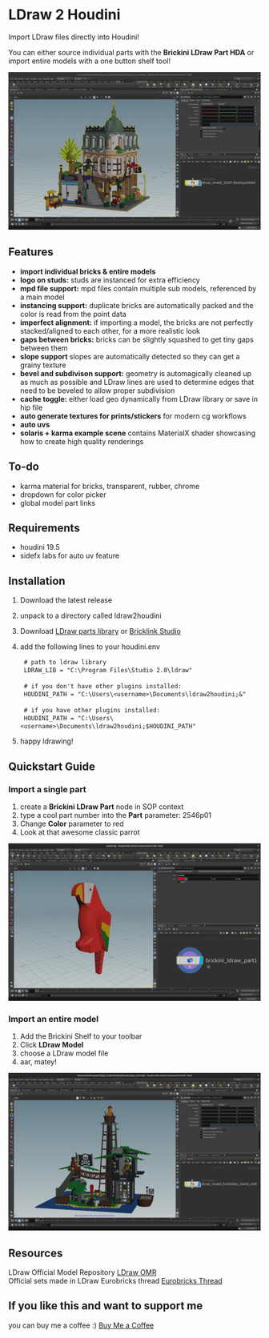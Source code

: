 # LDraw 2 Houdini

Import LDraw files directly into Houdini!

You can either source individual parts with the **Brickini LDraw Part HDA** or import entire models with a one button shelf tool!

![boutique hotel](/resources/help/brickini_ldraw_header.jpg)

## Features
- **import individual bricks & entire models**
- **logo on studs:** studs are instanced for extra efficiency
- **mpd file support:** mpd files contain multiple sub models, referenced by a main model
- **instancing support:** duplicate bricks are automatically packed and the color is read from the point data
- **imperfect alignment:** if importing a model, the bricks are not perfectly stacked/aligned to each other, for a more realistic look
- **gaps between bricks:** bricks can be slightly squashed to get tiny gaps between them
- **slope support** slopes are automatically detected so they can get a grainy texture
- **bevel and subdivison support:** geometry is automagically cleaned up as much as possible and LDraw lines are used to determine edges that need to be beveled to allow proper subdivision
- **cache toggle:** either load geo dynamically from LDraw library or save in hip file
- **auto generate textures for prints/stickers** for modern cg workflows
- **auto uvs**
- **solaris + karma example scene** contains MaterialX shader showcasing how to create high quality renderings 

## To-do
- karma material for bricks, transparent, rubber, chrome
- dropdown for color picker
- global model part links

## Requirements
- houdini 19.5
- sidefx labs for auto uv feature

## Installation

1. Download the latest release
2. unpack to a directory called ldraw2houdini
3. Download [LDraw parts library](https://library.ldraw.org/updates?latest) or [Bricklink Studio](https://www.bricklink.com/v2/build/studio.page)
5. add the following lines to your houdini.env

        # path to ldraw library
        LDRAW_LIB = "C:\Program Files\Studio 2.0\ldraw"

        # if you don't have other plugins installed:
        HOUDINI_PATH = "C:\Users\<username>\Documents\ldraw2houdini;&"

        # if you have other plugins installed:
        HOUDINI_PATH = "C:\Users\<username>\Documents\ldraw2houdini;$HOUDINI_PATH"

6. happy ldrawing!

## Quickstart Guide

### Import a single part

1. create a **Brickini LDraw Part** node in SOP context
2. type a cool part number into the **Part** parameter: 2546p01
3. Change **Color** parameter to red
4. Look at that awesome classic parrot

![a parrot in the houdini viewport](/resources/help/brickini_ldraw_part.jpg)

### Import an entire model

1. Add the Brickini Shelf to your toolbar 
2. Click **LDraw Model**
3. choose a LDraw model file
4. aar, matey!

![forbidden island set in the houdini viewport](/resources/help/brickini_ldraw_model.jpg)

## Resources

LDraw Official Model Repository
[LDraw OMR](https://omr.ldraw.org/)  
Official sets made in LDraw Eurobricks thread
[Eurobricks Thread](https://www.eurobricks.com/forum/index.php?/forums/topic/48285-key-topic-official-lego-sets-made-in-ldraw/)

## If you like this and want to support me

you can buy me a coffee :) [Buy Me a Coffee](https://www.buymeacoffee.com/stefanmuller)